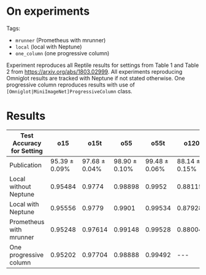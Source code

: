 # On experiments
 
Tags:
- `mrunner` (Prometheus with mrunner)
- `local` (local with Neptune)
- `one_column` (one progressive column)

Experiment reproduces all Reptile results for settings from Table 1 and Table 2 from https://arxiv.org/abs/1803.02999. All experiments reproducing Omniglot results are tracked with Neptune if not stated otherwise. One progressive column reproduces results with use of `[Omniglot|MiniImageNet]ProgressiveColumn` class.

# Results

Test Accuracy for Setting | o15 | o15t | o55 | o55t | o120 | o120t | o520 | o520t | m15 | m15t | m55 | m55t
--- | --- | --- | --- |--- |--- |--- |--- |--- |--- |--- |--- | ---
Publication | 95.39 ± 0.09% | 97.68 ± 0.04% | 98.90 ± 0.10% | 99.48 ± 0.06% | 88.14 ± 0.15% | 89.43 ± 0.14% | 96.65 ± 0.33% | 97.12 ± 0.32% | 47.07 ± 0.26% | 49.97 ± 0.32% | 62.74 ± 0.37% | 65.99 ± 0.58%
Local without Neptune | 0.95484 | 0.9774 | 0.98898 | 0.9952 | 0.881155 | 0.89296 | 0.965645 | 0.9755 | --- | --- | --- | ---
Local with Neptune | 0.95556 | 0.9779 | 0.9901 | 0.99534 | 0.87928 | 0.89129 | 0.965305 | 0.970515 |0.46712 | 0.49952 | 0.62846 | 0.65802
Prometheus with mrunner | 0.95248 | 0.97614 | 0.99148 | 0.99528 | 0.88004 | 0.891275 | 0.965595 | 0.969905 | 0.47154 | 0.49234 | 0.6332 | 0.66136
One progressive column| 0.95202 | 0.97704 | 0.98888 | 0.99492 | --- | 0.8973 | 0.96472 | 0.97392 | 0.46272 | 0.50194 | 0.6365 | 0.65966
